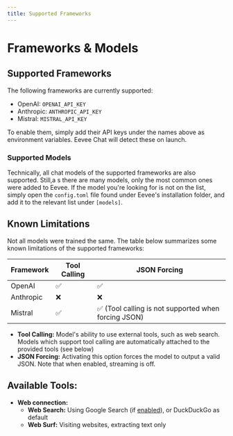 ```yaml
---
title: Supported Frameworks
---
```


# Frameworks & Models

## Supported Frameworks
The following frameworks are currently supported:

* OpenAI: `OPENAI_API_KEY`
* Anthropic: `ANTHROPIC_API_KEY`
* Mistral: `MISTRAL_API_KEY`

To enable them, simply add their API keys under the names above as environment variables. Eevee Chat will detect these on launch.

### Supported Models
Technically, all chat models of the supported frameworks are also supported. Still,a s there are many models, only the most common ones were added
to Eevee. If the model you're looking for is not on the list, simply open the `config.toml` file found under Eevee's installation folder, and add it
to the relevant list under `[models]`.


## Known Limitations
Not all models were trained the same. The table below summarizes some known limitations of the supported frameworks:

Framework | Tool Calling | JSON Forcing
-|-|-
OpenAI | ✅ | ✅
Anthropic| ❌ | ❌
Mistral | ✅ | ✅ (Tool calling is not supported when forcing JSON)

* **Tool Calling:** Model's ability to use external tools, such as web search. Models which support tool calling are automatically attached to the provided tools (see below)
* **JSON Forcing:** Activating this option forces the model to output a valid JSON. Note that when enabled, streaming is off.

## Available Tools:
* **Web connection:** 
    * **Web Search:** Using Google Search (if [enabled](google_search.md)), or DuckDuckGo as default
    * **Web Surf:** Visiting websites, extracting text only

